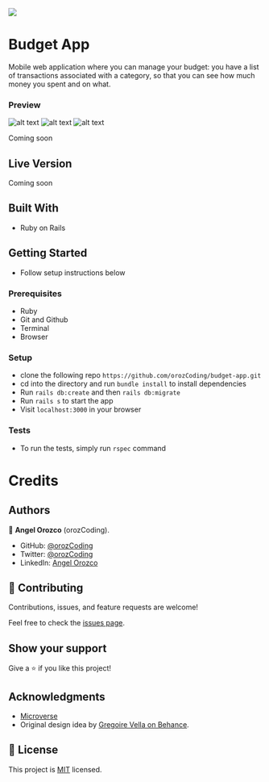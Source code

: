 ![](https://img.shields.io/badge/Microverse-blueviolet)

# Budget App

Mobile web application where you can manage your budget: you have a list of transactions associated with a category, so that you can see how much money you spent and on what.

### Preview

![alt text](http://url/to/img.png)
![alt text](http://url/to/img.png)
![alt text](http://url/to/img.png)

Coming soon

## Live Version

Coming soon

## Built With
- Ruby on Rails

## Getting Started
- Follow setup instructions below

### Prerequisites

- Ruby
- Git and Github
- Terminal
- Browser

### Setup

- clone the following repo `https://github.com/orozCoding/budget-app.git`
- cd into the directory and run `bundle install` to install dependencies
- Run `rails db:create` and then `rails db:migrate`
- Run `rails s` to start the app
- Visit `localhost:3000` in your browser

### Tests

- To run the tests, simply run `rspec` command

# Credits

## Authors

👤 **Angel Orozco** (orozCoding).

- GitHub: [@orozCoding](https://github.com/orozCoding)
- Twitter: [@orozCoding](https://twitter.com/orozCoding)
- LinkedIn: [Angel Orozco](https://www.linkedin.com/in/angel-orozco-652230228/)

## 🤝 Contributing

Contributions, issues, and feature requests are welcome!

Feel free to check the [issues page](../../issues/).

## Show your support

Give a ⭐️ if you like this project!

## Acknowledgments

- [Microverse](https://www.microverse.org/)
- Original design idea by [Gregoire Vella on Behance](https://www.behance.net/gregoirevella).

## 📝 License

This project is [MIT](./MIT.md) licensed.
